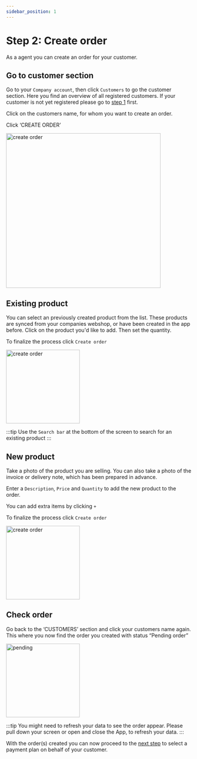 ```yaml
---
sidebar_position: 1
---
```


# Step 2: Create order

As a agent you can create an order for your customer. 

## Go to customer section
Go to your `Company account`, then click `Customers` to go the customer section. Here you find an overview of all registered customers. If your customer is not yet registered please go to [step 1](/docs/seller/register) first.

Click on the customers name, for whom you want to create an order.

Click ‘CREATE ORDER’

<img src="/ordering/createorder.png" alt="create order" width="420"/>

## Existing product

You can select an previously created product from the list. These products are synced from your companies webshop, or have been created in the app before. Click on the product you'd like to add. Then set the quantity.  

To finalize the process click `Create order`

<img src="/ordering/selectproduct.png" alt="create order" width="200"/>

:::tip
Use the `Search bar` at the bottom of the screen to search for an existing product
:::

## New product

Take a photo of the product you are selling. You can also take a photo of the invoice or delivery note, which has been prepared in advance.

Enter a `Description`, `Price` and `Quantity` to add the new product to the order.

You can add extra items by clicking `+`

To finalize the process click `Create order`

<img src="/ordering/createproduct.png" alt="create order" width="200"/>

## Check order

Go back to the ‘CUSTOMERS’ section and click your customers name again.
This where you now find the order you created with status “Pending order”

<img src="/ordering/agentpendingorder.png" alt="pending" width="200"/>

:::tip
You might need to refresh your data to see the order appear. Please pull down your screen or open and close the App, to refresh your data.
:::

With the order(s) created you can now proceed to the [next step](/docs/buyer/paymentplan) to select a payment plan on behalf of your customer.